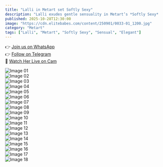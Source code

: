```yaml
---
title: "Lalli in Metart set Softly Sexy"
description: "Lalli exudes gentle sensuality in Metart’s *Softly Sexy* — a tender and elegant showcase of warmth, poise, and subtle charm."
published: 2025-10-28T12:30:00
image: "https://cdn.elitebabes.com/content/250901/0033-01_1200.jpg"
category: "Metart"
tags: ["Lalli", "Metart", "Softly Sexy", "Sensual", "Elegant"]
---
```


👉 [Join us on WhatsApp](https://redirecting-kappa.vercel.app/)  
👉 [Follow on Telegram](https://t.me/xxx_pulse)  
🔞 [Watch Her Live on Cam](https://redirecting-kappa.vercel.app/)  

![Image 01](https://cdn.elitebabes.com/content/250901/0033-01_1200.jpg)  
![Image 02](https://cdn.elitebabes.com/content/250901/0033-02_1200.jpg)  
![Image 03](https://cdn.elitebabes.com/content/250901/0033-03_1200.jpg)  
![Image 04](https://cdn.elitebabes.com/content/250901/0033-04_1200.jpg)  
![Image 05](https://cdn.elitebabes.com/content/250901/0033-05_1200.jpg)  
![Image 06](https://cdn.elitebabes.com/content/250901/0033-06_1200.jpg)  
![Image 07](https://cdn.elitebabes.com/content/250901/0033-07_1200.jpg)  
![Image 08](https://cdn.elitebabes.com/content/250901/0033-08_1200.jpg)  
![Image 09](https://cdn.elitebabes.com/content/250901/0033-09_1200.jpg)  
![Image 10](https://cdn.elitebabes.com/content/250901/0033-10_1200.jpg)  
![Image 11](https://cdn.elitebabes.com/content/250901/0033-11_1200.jpg)  
![Image 12](https://cdn.elitebabes.com/content/250901/0033-12_1200.jpg)  
![Image 13](https://cdn.elitebabes.com/content/250901/0033-13_1200.jpg)  
![Image 14](https://cdn.elitebabes.com/content/250901/0033-14_1200.jpg)  
![Image 15](https://cdn.elitebabes.com/content/250901/0033-15_1200.jpg)  
![Image 16](https://cdn.elitebabes.com/content/250901/0033-16_1200.jpg)  
![Image 17](https://cdn.elitebabes.com/content/250901/0033-17_1200.jpg)  
![Image 18](https://cdn.elitebabes.com/content/250901/0033-18_1800.jpg)